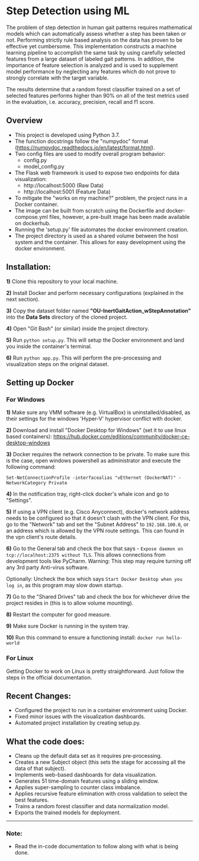 # Step Detection using ML

The problem of step detection in human gait patterns requires mathematical models which can automatically assess whether a step has been taken or not. 
Performing strictly rule based analysis on the data has proven to be effective yet cumbersome. 
This implementation constructs a machine learning pipeline to accomplish the same task by using carefully selected features from a large dataset of labeled gait patterns. 
In addition, the importance of feature selection is analyzed and is used to supplement model performance by neglecting any features which do not prove to strongly correlate with the target variable. 

The results determine that a random forest classifier trained on a set of selected features performs higher than 90% on all of the test metrics used in the evaluation, i.e. accuracy, precision, recall and f1 score.


## Overview
* This project is developed using Python 3.7.
* The function docstrings follow the "numpydoc" format (https://numpydoc.readthedocs.io/en/latest/format.html).
* Two config files are used to modify overall program behavior:
    * config.py
    * model_config.py
* The Flask web framework is used to expose two endpoints for data visualization:
    * http://localhost:5000 (Raw Data)
    * http://localhost:5001 (Feature Data)
* To mitigate the "works on my machine?" problem, the project runs in a Docker container.
* The image can be built from scratch using the Dockerfile and docker-compose.yml files, however, 
a pre-built image has been made available on dockerhub.
* Running the 'setup.py' file automates the docker environment creation.
* The project directory is used as a shared volume between the host system and the container. This allows for easy development using the docker environment.

## Installation:

**1)** Clone this repository to your local machine.

**2)** Install Docker and perform necessary configurations (explained in the next section).

**3)** Copy the dataset folder named **"OU-InertGaitAction_wStepAnnotation"** into the **Data Sets** directory of the cloned project.

**4)** Open "Git Bash" (or similar) inside the project directory. 

**5)** Run `python setup.py`. This will setup the Docker environment and land you inside the container's terminal.

**6)** Run `python app.py`. This will perform the pre-processing and visualization steps on the original dataset.


## Setting up Docker

### For Windows

**1)** Make sure any VMM software (e.g. VirtualBox) is uninstalled/disabled, as their settings for the windows 'Hyper-V' 
hypervisor conflict with docker.

**2)** Download and install "Docker Desktop for Windows" (set it to use linux based containers):
https://hub.docker.com/editions/community/docker-ce-desktop-windows

**3)** Docker requires the network connection to be private. To make sure this is the case, open windows powershell as administrator 
and execute the following command:
 
 `Set-NetConnectionProfile -interfacealias "vEthernet (DockerNAT)" -NetworkCategory Private`

**4)** In the notification tray, right-click docker's whale icon and go to "Settings".

**5)** If using a VPN client (e.g. Cisco Anyconnect), docker's network address needs to be configured so that it doesn't 
clash with the VPN client. For this, go to the "Network" tab and set the "Subnet Address" to `192.168.100.0`, or an address which is 
allowed by the VPN route settings. This can found in the vpn client's route details.

**6)** Go to the General tab and check the box that says - `Expose daemon on tcp://localhost:2375 without TLS`. This allows 
connections from development tools like PyCharm. Warning: This step may require turning off any 3rd party Anti-virus software.

Optionally: Uncheck the box which says `Start Docker Desktop when you log in`, as this program may slow down startup.

**7)** Go to the "Shared Drives" tab and check the box for whichever drive the project resides in (this is to allow volume mounting).

**8)** Restart the computer for good measure.

**9)** Make sure Docker is running in the system tray.

**10)** Run this command to ensure a functioning install:
`docker run hello-world`

### For Linux
Getting Docker to work on Linux is pretty straightforward. Just follow the steps in the official documentation.


## Recent Changes:

- Configured the project to run in a container environment using Docker.
- Fixed minor issues with the visualization dashboards.
- Automated project installation by creating setup.py.


## What the code does:

- Cleans up the default data set as it requires pre-processing.
- Creates a new Subject object (this sets the stage for accessing all the data of that subject).
- Implements web-based dashboards for data visualization.
- Generates 51 time-domain features using a sliding window.
- Applies super-sampling to counter class imbalance. 
- Applies recursive feature elimination with cross validation to select the best features.
- Trains a random forest classifier and data normalization model.
- Exports the trained models for deployment.

---

### Note:

- Read the in-code documentation to follow along with what is being done.
